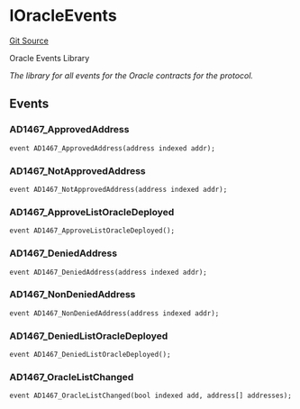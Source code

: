 # IOracleEvents
[Git Source](https://github.com/thrackle-io/tron/blob/06e770e8df9f2623305edd5cd2be197d5544e702/src/common/IEvents.sol)

Oracle Events Library

*The library for all events for the Oracle contracts for the protocol.*


## Events
### AD1467_ApprovedAddress

```solidity
event AD1467_ApprovedAddress(address indexed addr);
```

### AD1467_NotApprovedAddress

```solidity
event AD1467_NotApprovedAddress(address indexed addr);
```

### AD1467_ApproveListOracleDeployed

```solidity
event AD1467_ApproveListOracleDeployed();
```

### AD1467_DeniedAddress

```solidity
event AD1467_DeniedAddress(address indexed addr);
```

### AD1467_NonDeniedAddress

```solidity
event AD1467_NonDeniedAddress(address indexed addr);
```

### AD1467_DeniedListOracleDeployed

```solidity
event AD1467_DeniedListOracleDeployed();
```

### AD1467_OracleListChanged

```solidity
event AD1467_OracleListChanged(bool indexed add, address[] addresses);
```


